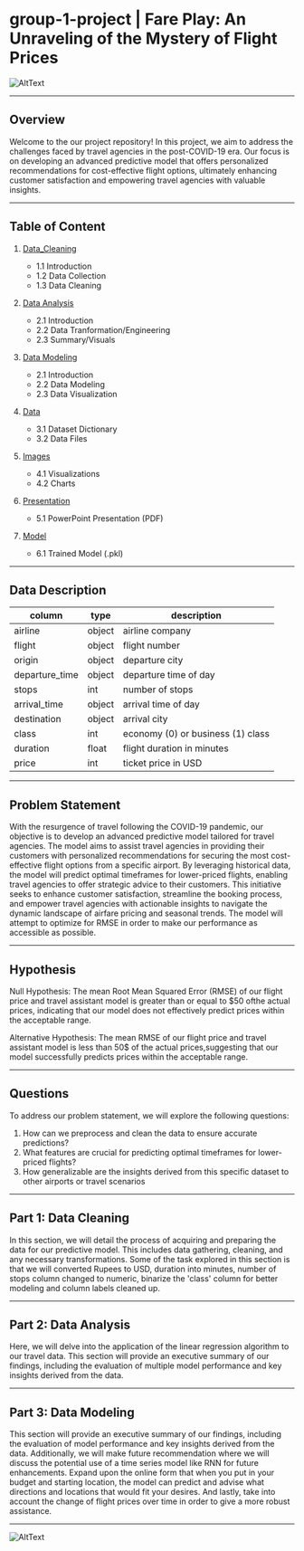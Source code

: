 # group-1-project | Fare Play: An Unraveling of the Mystery of Flight Prices

![AltText](https://www.latentview.com/wp-content/uploads/2023/08/ai-and-analytics-in-the-airline-industry-driving-efficiency-and-enhancing-cx-featured.jpg)

---

## Overview

Welcome to the our project repository! In this project, we aim to address the challenges faced by travel agencies in the post-COVID-19 era. Our focus is on developing an advanced predictive model that offers personalized recommendations for cost-effective flight options, ultimately enhancing customer satisfaction and empowering travel agencies with valuable insights.

---

## Table of Content

1. [Data_Cleaning](01_data_cleaning.ipynb)
   - 1.1 Introduction
   - 1.2 Data Collection
   - 1.3 Data Cleaning

2. [Data Analysis](02_Data_Analysis.ipynb)
   - 2.1 Introduction
   - 2.2 Data Tranformation/Engineering
   - 2.3 Summary/Visuals
  
3. [Data Modeling](03_Data_Modeling.ipynb)
   - 2.1 Introduction
   - 2.2 Data Modeling
   - 2.3 Data Visualization

3. [Data](data/)
   - 3.1 Dataset Dictionary
   - 3.2 Data Files

4. [Images](images/)
   - 4.1 Visualizations
   - 4.2 Charts

5. [Presentation](presentation/)
   - 5.1 PowerPoint Presentation (PDF)

6. [Model](model/)
   - 6.1 Trained Model (.pkl)
   

---

## Data Description

<div align='center'>

| column         | type   | description                       |
| -------------- | ------ | --------------------------------- |
| airline        | object | airline company                   |
| flight         | object | flight number                     |
| origin         | object | departure city                    |
| departure_time | object | departure time of day             |
| stops          | int    | number of stops                   |
| arrival_time   | object | arrival time of day               |
| destination    | object | arrival city                      |
| class          | int    | economy (0) or business (1) class |
| duration       | float  | flight duration in minutes        |
| price          | int    | ticket price in USD               |

</div>

---

## Problem Statement

With the resurgence of travel following the COVID-19 pandemic, our objective is to develop an advanced predictive model tailored for travel agencies. The model aims to assist travel agencies in providing their customers with personalized recommendations for securing the most cost-effective flight options from a specific airport. By leveraging historical data, the model will predict optimal timeframes for lower-priced flights, enabling travel agencies to offer strategic advice to their customers. This initiative seeks to enhance customer satisfaction, streamline the booking process, and empower travel agencies with actionable insights to navigate the dynamic landscape of airfare pricing and seasonal trends. The model will attempt to optimize for RMSE in order to make our performance as accessible as possible.

---

## Hypothesis

Null Hypothesis:
The mean Root Mean Squared Error (RMSE) of our flight price and travel assistant model is greater than or equal to $50 ofthe actual prices, indicating that our model does not effectively predict prices within the acceptable range.

Alternative Hypothesis:
The mean RMSE of our flight price and travel assistant model is less than 50$ of the actual prices,suggesting that our model successfully predicts prices within the acceptable range.

---

## Questions

To address our problem statement, we will explore the following questions:

1. How can we preprocess and clean the data to ensure accurate predictions?
2. What features are crucial for predicting optimal timeframes for lower-priced flights?
3. How generalizable are the insights derived from this specific dataset to other airports or travel scenarios

---

## Part 1: Data Cleaning

In this section, we will detail the process of acquiring and preparing the data for our predictive model. This includes data gathering, cleaning, and any necessary transformations. Some of the task explored in this section is that we will converted Rupees to USD, duration into minutes, number of stops column changed to numeric, binarize the 'class' column for better modeling and column labels cleaned up.

---

## Part 2: Data Analysis

Here, we will delve into the application of the linear regression algorithm to our travel data. This section will provide an executive summary of our findings, including the evaluation of multiple model performance and key insights derived from the data.

---

## Part 3: Data Modeling

This section will provide an executive summary of our findings, including the evaluation of model performance and key insights derived from the data. Additionally, we will make future recommendation where we will discuss the potential use of a time series model like RNN for future enhancements. Expand upon the online form that when you put in your budget and starting location, the model can predict and advise what directions and locations that would fit your desires. And lastly, take into account the change of
flight prices over time in order to give a more robust assistance.

---



![AltText](https://media.licdn.com/dms/image/D5612AQFwNc05_ndXIQ/article-cover_image-shrink_720_1280/0/1698694514274?e=1710979200&v=beta&t=ibpfjqzM24Lot2cKZ34GcW-3A4rDEQB5G5FKEhNEnhY)
